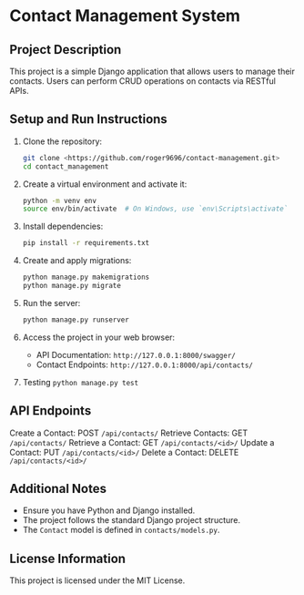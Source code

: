# Contact Management System

## Project Description
This project is a simple Django application that allows users to manage their contacts. Users can perform CRUD operations on contacts via RESTful APIs.

## Setup and Run Instructions

1. Clone the repository:
    ```bash
    git clone <https://github.com/roger9696/contact-management.git>
    cd contact_management
    ```

2. Create a virtual environment and activate it:
    ```bash
    python -m venv env
    source env/bin/activate  # On Windows, use `env\Scripts\activate`
    ```

3. Install dependencies:
    ```bash
    pip install -r requirements.txt
    ```

4. Create and apply migrations:
    ```bash
    python manage.py makemigrations
    python manage.py migrate
    ```

5. Run the server:
    ```bash
    python manage.py runserver
    ```

6. Access the project in your web browser:
    - API Documentation: `http://127.0.0.1:8000/swagger/`
    - Contact Endpoints: `http://127.0.0.1:8000/api/contacts/`

7. Testing
   `python manage.py test`


## API Endpoints
Create a Contact: POST `/api/contacts/`
Retrieve Contacts: GET `/api/contacts/`
Retrieve a Contact: GET `/api/contacts/<id>/`
Update a Contact: PUT `/api/contacts/<id>/`
Delete a Contact: DELETE `/api/contacts/<id>/`

## Additional Notes
- Ensure you have Python and Django installed.
- The project follows the standard Django project structure.
- The `Contact` model is defined in `contacts/models.py`.

## License Information
This project is licensed under the MIT License.
